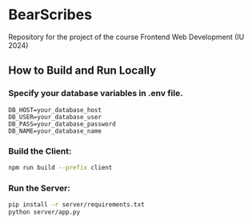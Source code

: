 # BearScribes
Repository for the project of the course Frontend Web Development (IU 2024)

## How to Build and Run Locally

### Specify your database variables in .env file.

```env
DB_HOST=your_database_host
DB_USER=your_database_user
DB_PASS=your_database_password
DB_NAME=your_database_name
```

### Build the Client:
```sh
npm run build --prefix client
```

### Run the Server:
```sh
pip install -r server/requirements.txt
python server/app.py
```
